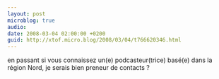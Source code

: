 ```yaml
---
layout: post
microblog: true
audio: 
date: 2008-03-04 02:00:00 +0200
guid: http://xtof.micro.blog/2008/03/04/t766620346.html
---
```

en passant si vous connaissez un(e) podcasteur(trice) basé(e) dans la région Nord, je serais bien preneur de contacts ?
